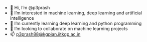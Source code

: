 - 👋 Hi, I’m @p3prash
- 👀 I’m interested in machine learning, deep learning and artificial intelligence
- 🌱 I’m currently learning deep learning and python programming
- 💞️ I’m looking to collaborate on machine learning projects
- 📫 p3prash88@kgpian.iitkgp.ac.in

<!---
p3prash/p3prash is a ✨ special ✨ repository because its `README.md` (this file) appears on your GitHub profile.
You can click the Preview link to take a look at your changes.
--->

